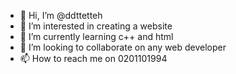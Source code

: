 - 👋 Hi, I’m @ddttetteh
- 👀 I’m interested in creating a website
- 🌱 I’m currently learning c++ and html
- 💞️ I’m looking to collaborate on any web developer
- 📫 How to reach me on 0201101994

<!---
ddttetteh/ddttetteh is a ✨ special ✨ repository because its `README.md` (this file) appears on your GitHub profile.
You can click the Preview link to take a look at your changes.
--->
